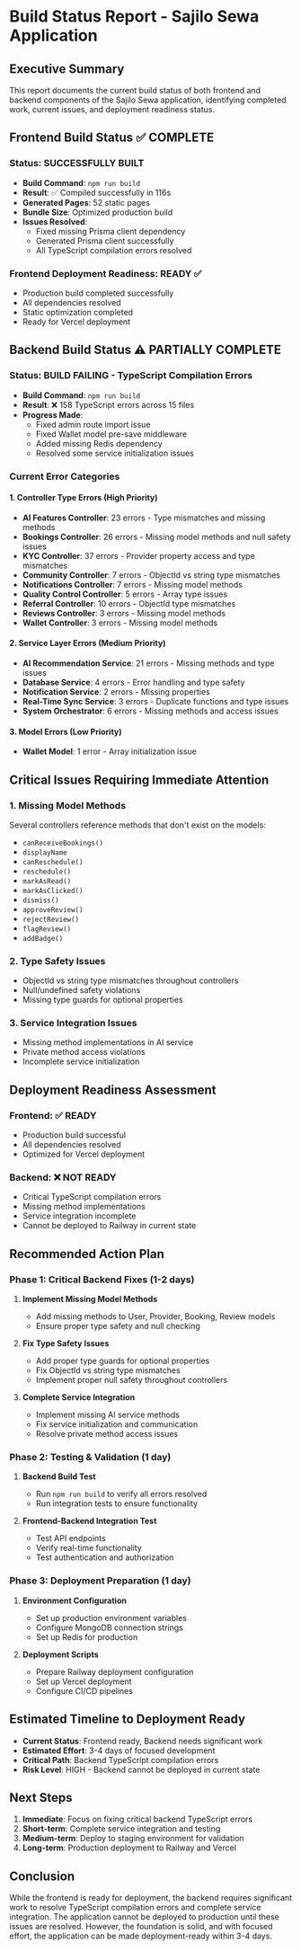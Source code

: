 # Build Status Report - Sajilo Sewa Application

## Executive Summary
This report documents the current build status of both frontend and backend components of the Sajilo Sewa application, identifying completed work, current issues, and deployment readiness status.

## Frontend Build Status ✅ COMPLETE

### Status: SUCCESSFULLY BUILT
- **Build Command**: `npm run build`
- **Result**: ✅ Compiled successfully in 116s
- **Generated Pages**: 52 static pages
- **Bundle Size**: Optimized production build
- **Issues Resolved**: 
  - Fixed missing Prisma client dependency
  - Generated Prisma client successfully
  - All TypeScript compilation errors resolved

### Frontend Deployment Readiness: READY ✅
- Production build completed successfully
- All dependencies resolved
- Static optimization completed
- Ready for Vercel deployment

## Backend Build Status ⚠️ PARTIALLY COMPLETE

### Status: BUILD FAILING - TypeScript Compilation Errors
- **Build Command**: `npm run build`
- **Result**: ❌ 158 TypeScript errors across 15 files
- **Progress Made**: 
  - Fixed admin route import issue
  - Fixed Wallet model pre-save middleware
  - Added missing Redis dependency
  - Resolved some service initialization issues

### Current Error Categories

#### 1. Controller Type Errors (High Priority)
- **AI Features Controller**: 23 errors - Type mismatches and missing methods
- **Bookings Controller**: 26 errors - Missing model methods and null safety issues
- **KYC Controller**: 37 errors - Provider property access and type mismatches
- **Community Controller**: 7 errors - ObjectId vs string type mismatches
- **Notifications Controller**: 7 errors - Missing model methods
- **Quality Control Controller**: 5 errors - Array type issues
- **Referral Controller**: 10 errors - ObjectId type mismatches
- **Reviews Controller**: 3 errors - Missing model methods
- **Wallet Controller**: 3 errors - Missing model methods

#### 2. Service Layer Errors (Medium Priority)
- **AI Recommendation Service**: 21 errors - Missing methods and type issues
- **Database Service**: 4 errors - Error handling and type safety
- **Notification Service**: 2 errors - Missing properties
- **Real-Time Sync Service**: 3 errors - Duplicate functions and type issues
- **System Orchestrator**: 6 errors - Missing methods and access issues

#### 3. Model Errors (Low Priority)
- **Wallet Model**: 1 error - Array initialization issue

## Critical Issues Requiring Immediate Attention

### 1. Missing Model Methods
Several controllers reference methods that don't exist on the models:
- `canReceiveBookings()`
- `displayName`
- `canReschedule()`
- `reschedule()`
- `markAsRead()`
- `markAsClicked()`
- `dismiss()`
- `approveReview()`
- `rejectReview()`
- `flagReview()`
- `addBadge()`

### 2. Type Safety Issues
- ObjectId vs string type mismatches throughout controllers
- Null/undefined safety violations
- Missing type guards for optional properties

### 3. Service Integration Issues
- Missing method implementations in AI service
- Private method access violations
- Incomplete service initialization

## Deployment Readiness Assessment

### Frontend: ✅ READY
- Production build successful
- All dependencies resolved
- Optimized for Vercel deployment

### Backend: ❌ NOT READY
- Critical TypeScript compilation errors
- Missing method implementations
- Service integration incomplete
- Cannot be deployed to Railway in current state

## Recommended Action Plan

### Phase 1: Critical Backend Fixes (1-2 days)
1. **Implement Missing Model Methods**
   - Add missing methods to User, Provider, Booking, Review models
   - Ensure proper type safety and null checking

2. **Fix Type Safety Issues**
   - Add proper type guards for optional properties
   - Fix ObjectId vs string type mismatches
   - Implement proper null safety throughout controllers

3. **Complete Service Integration**
   - Implement missing AI service methods
   - Fix service initialization and communication
   - Resolve private method access issues

### Phase 2: Testing & Validation (1 day)
1. **Backend Build Test**
   - Run `npm run build` to verify all errors resolved
   - Run integration tests to ensure functionality

2. **Frontend-Backend Integration Test**
   - Test API endpoints
   - Verify real-time functionality
   - Test authentication and authorization

### Phase 3: Deployment Preparation (1 day)
1. **Environment Configuration**
   - Set up production environment variables
   - Configure MongoDB connection strings
   - Set up Redis for production

2. **Deployment Scripts**
   - Prepare Railway deployment configuration
   - Set up Vercel deployment
   - Configure CI/CD pipelines

## Estimated Timeline to Deployment Ready
- **Current Status**: Frontend ready, Backend needs significant work
- **Estimated Effort**: 3-4 days of focused development
- **Critical Path**: Backend TypeScript compilation errors
- **Risk Level**: HIGH - Backend cannot be deployed in current state

## Next Steps
1. **Immediate**: Focus on fixing critical backend TypeScript errors
2. **Short-term**: Complete service integration and testing
3. **Medium-term**: Deploy to staging environment for validation
4. **Long-term**: Production deployment to Railway and Vercel

## Conclusion
While the frontend is ready for deployment, the backend requires significant work to resolve TypeScript compilation errors and complete service integration. The application cannot be deployed to production until these issues are resolved. However, the foundation is solid, and with focused effort, the application can be made deployment-ready within 3-4 days.

